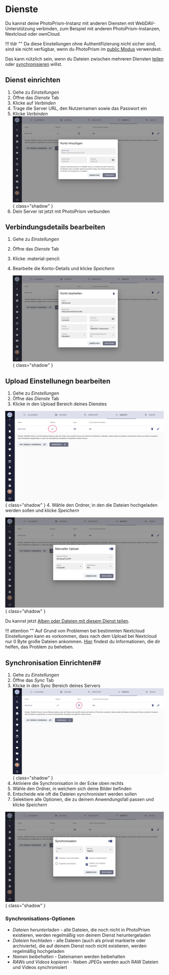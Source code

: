 # Dienste #

Du kannst deine PhotoPrism-Instanz mit anderen Diensten mit WebDAV-Unterstützung verbinden, zum Beispiel mit anderen PhotoPrism-Instanzen, Nextcloud oder ownCloud.

!!! tldr ""
    Da diese Einstellungen ohne Authentifizierung nicht sicher sind, sind sie nicht verfügbar, wenn du PhotoPrism im [public Modus](https://docs.photoprism.app/getting-started/config-options/#authentication) verwendest.

Das kann nützlich sein, wenn du Dateien zwischen mehreren Diensten [teilen](../share/services-share.md) oder [synchronisieren](../sync/services-sync.md) willst.

## Dienst einrichten ##

1. Gehe zu *Einstellungen*
2. Öffne das *Dienste* Tab
3. Klicke auf *Verbinden*
4. Trage die Server URL, den Nutzernamen sowie das Passwort ein
5. Klicke *Verbinden*
   ![Screenshot](img/services-connect-2-german.png){ class="shadow" }
6. Dein Server ist jetzt mit PhotoPrism verbunden


## Verbindungsdetails bearbeiten ##
1. Gehe zu *Einstellungen*
2. Öffne das *Dienste* Tab
3. Klicke :material-pencil:
4. Bearbeite die Konto-Details und klicke *Speichern*

   ![Screenshot](img/services-edit-german.png){ class="shadow" }

## Upload Einstellunegn bearbeiten ##

1. Gehe zu *Einstellungen*
2. Öffne das *Dienste* Tab
3. Klicke in den Upload Bereich deines Dienstes

![Screenshot](img/services-upload-1-german.png){ class="shadow" }
4. Wähle den Ordner, in den die Dateien hochgeladen werden sollen und klicke *Speichern*

![Screenshot](img/services-upload-2-german.png){ class="shadow" }

Du kannst jetzt [Alben oder Dateien mit diesem Dienst teilen](../share/services-share.md).

!!! attention ""
	Auf Grund von Problemen bei bestimmten Nextcloud Einstellungen kann es vorkommen, dass nach dem Upload bei Nextcloud nur 0 Byte große Dateien ankommen. 
	[Hier](https://github.com/photoprism/photoprism/issues/443) findest du Informationen, die dir helfen, das Problem zu beheben.

## Synchronisation Einrichten##

1. Gehe zu *Einstellungen*
2. Öffne das *Sync* Tab
3. Klicke in den Sync Bereich deines Servers
   ![Screenshot](img/services-sync-1-german.png){ class="shadow" }
4. Aktiviere die Synchronisation in der Ecke oben rechts
5. Wähle den Ordner, in welchem sich deine Bilder befinden
6. Entscheide wie oft die Dateien synchronisiert werden sollen
7. Selektiere alle Optionen, die zu deinem Anwendungsfall passen und klicke *Speichern*

![Screenshot](img/services-sync-2-german.png){ class="shadow" }

### Synchronisations-Optionen ###
* *Dateien herunterladen*  - alle Dateien, die noch nicht in PhotoPrism existieren, werden regelmäßig von deinem Dienst heruntergeladen
* *Dateien hochladen* - alle Dateien (auch als privat markierte oder archivierte), die auf deinem Dienst noch nicht existieren, werden regelmäßig hochgeladen
* *Namen beibehalten* - Dateinamen werden beibehalten
* *RAWs und Videos kopieren* - Neben JPEGs werden auch RAW Dateien und Videos synchronisiert
